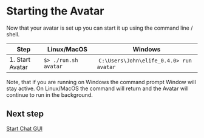 # Starting the Avatar

Now that your avatar is set up you can start it up using the command line / shell.

| Step                     | Linux/MacOS         | Windows                                  |
| ----                     | -----------         | -------                                  |
| 1. Start Avatar          | `$> ./run.sh avatar`| `C:\Users\John\elife_0.4.0> run avatar`  |

Note, that if you are running on Windows the command prompt Window will stay active. On Linux/MacOS the command will
return and the Avatar will continue to run in the background.
    
## Next step

[Start Chat GUI](210_Starting_Chat_GUI.md) 
